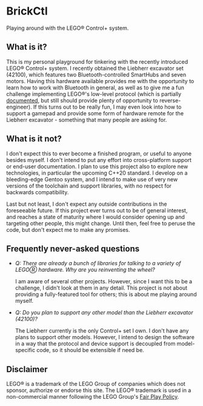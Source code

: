 # BrickCtl

Playing around with the LEGO® Control+ system.

## What is it?

This is my personal playground for tinkering with the recently introduced LEGO® Control+ system. I recently obtained the
Liebherr excavator set (42100), which features two Bluetooth-controlled SmartHubs and seven motors. Having this hardware
available provides me with the opportunity to learn how to work with Bluetooth in general, as well as to give me a fun
challenge implementing LEGO®'s low-level protocol (which is partially [documented][1], but still should provide plenty of
opportunity to reverse-engineer). If this turns out to be really fun, I may even look into how to support a gamepad and
provide some form of hardware remote for the Liebherr excavator - something that many people are asking for.

## What is it not?

I don't expect this to ever become a finished program, or useful to anyone besides myself. I don't intend to put any
effort into cross-platform support or end-user documentation. I plan to use this project also to explore new
technologies, in particular the upcoming C++20 standard. I develop on a bleeding-edge Gentoo system, and I intend
to make use of very new versions of the toolchain and support libraries, with no respect for backwards compatibility.

Last but not least, I don't expect any outside contributions in the foreseeable future. If this project ever turns out
to be of general interest, and reaches a state of maturity where I would consider opening up and targeting other people,
this might change. Until then, feel free to peruse the code, but don't expect me to make any promises.

## Frequently never-asked questions

* *Q: There are already a bunch of libraries for talking to a variety of LEGOⓇ hardware. Why are you reinventing the wheel?*

  I am aware of several other projects. However, since I want this to be a challenge, I didn't look at them in
  any detail. This project is not about providing a fully-featured tool for others; this is about me playing
  around myself.

* *Q: Do you plan to support any other model than the Liebherr excavator (42100)?*

  The Liebherr currently is the only Control+ set I own. I don't have any plans to support other models. However, I intend
  to design the software in a way that the protocol and device support is decoupled from model-specific code, so it
  should be extensible if need be.

## Disclaimer

LEGO® is a trademark of the LEGO Group of companies which does not sponsor, authorize or endorse this site. The LEGO®
trademark is used in a non-commercial manner following the LEGO Group's [Fair Play Policy][2].

[1]: https://github.com/LEGO/lego-ble-wireless-protocol-docs
[2]: https://www.lego.com/en-us/legal/notices-and-policies/fair-play/
